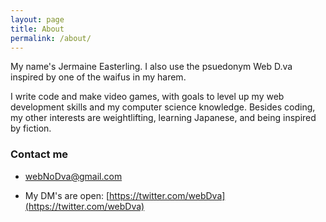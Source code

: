 ```yaml
---
layout: page
title: About
permalink: /about/
---
```


My name's Jermaine Easterling. I also use the psuedonym Web D.va inspired by one of the waifus in my harem.

I write code and make video games, with goals to level up my web development skills and my computer science knowledge. Besides coding, my other interests are weightlifting, learning Japanese, and being inspired by fiction.

### Contact me

 * [webNoDva@gmail.com](mailto:webNoDva@gmail.com)

 * My DM's are open: [https://twitter.com/webDva](https://twitter.com/webDva)
